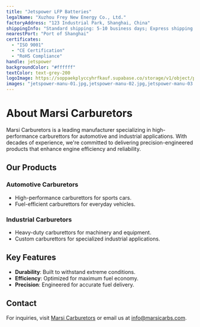 ```yaml
---
title: "Jetspower LFP Batteries"
legalName: "Xuzhou Frey New Energy Co., Ltd."
factoryAddress: "123 Industrial Park, Shanghai, China"
shippingInfo: "Standard shipping: 5-10 business days; Express shipping: 3-5 business days"
nearestPort: "Port of Shanghai"
certificates:
  - "ISO 9001"
  - "CE Certification"
  - "RoHS Compliance"
handle: jetspower
backgroundColor: "#ffffff"
textColor: text-grey-200
logoImage: https://soppaekplyccyhrfkauf.supabase.co/storage/v1/object/public/manufacturers//jetspower-logo.png
images: "jetspower-manu-01.jpg,jetspower-manu-02.jpg,jetspower-manu-03.jpg,jetspower-manu-04.jpg,jetspower-manu-05.jpg,jetspower-manu-06.jpg,jetspower-manu-07.jpg,jetspower-manu-08.jpg,jetspower-manu-09.jpg,jetspower-manu-10.jpg,jetspower-manu-11.jpg,jetspower-manu-12.jpg,jetspower-manu-13.jpg,jetspower-manu-14.jpg,jetspower-manu-15.jpg"
---
```


# About Marsi Carburetors

Marsi Carburetors is a leading manufacturer specializing in high-performance carburettors for automotive and industrial applications. With decades of experience, we're committed to delivering precision-engineered products that enhance engine efficiency and reliability.

## Our Products

### Automotive Carburetors

- High-performance carburettors for sports cars.
- Fuel-efficient carburettors for everyday vehicles.

### Industrial Carburetors

- Heavy-duty carburettors for machinery and equipment.
- Custom carburettors for specialized industrial applications.

## Key Features

- **Durability**: Built to withstand extreme conditions.
- **Efficiency**: Optimized for maximum fuel economy.
- **Precision**: Engineered for accurate fuel delivery.

## Contact

For inquiries, visit [Marsi Carburetors](https://marsicarbs.com) or email us at info@marsicarbs.com.
